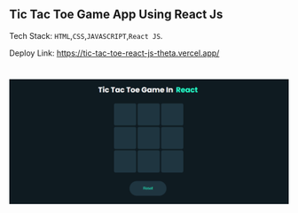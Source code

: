 ## Tic Tac Toe Game App Using React Js

Tech Stack:   ```HTML```,```CSS```,```JAVASCRIPT```,```React JS```.

Deploy Link: https://tic-tac-toe-react-js-theta.vercel.app/

#

![Output](./output.png?raw=true "Output Image")